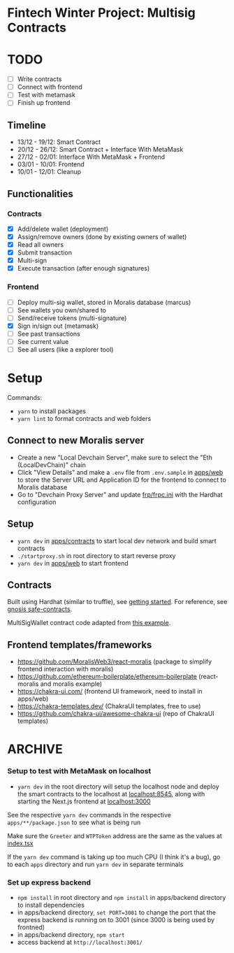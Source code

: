 # Fintech Winter Project: Multisig Contracts

# TODO

- [ ] Write contracts
- [ ] Connect with frontend
- [ ] Test with metamask
- [ ] Finish up frontend

## Timeline

- 13/12 - 19/12: Smart Contract
- 20/12 - 26/12: Smart Contract + Interface With MetaMask
- 27/12 - 02/01: Interface With MetaMask + Frontend
- 03/01 - 10/01: Frontend
- 10/01 - 12/01: Cleanup

## Functionalities

### Contracts

- [x] Add/delete wallet (deployment)
- [x] Assign/remove owners (done by existing owners of wallet)
- [x] Read all owners
- [x] Submit transaction
- [x] Multi-sign
- [x] Execute transaction (after enough signatures)

### Frontend

- [ ] Deploy multi-sig wallet, stored in Moralis database (marcus)
- [ ] See wallets you own/shared to
- [ ] Send/receive tokens (multi-signature)
- [x] Sign in/sign out (metamask)
- [ ] See past transactions
- [ ] See current value
- [ ] See all users (like a explorer tool)

# Setup

Commands:

- `yarn` to install packages
- `yarn lint` to format contracts and web folders

## Connect to new Moralis server

- Create a new "Local Devchain Server", make sure to select the "Eth (LocalDevChain)" chain
- Click "View Details" and make a `.env` file from `.env.sample` in [apps/web](apps/web) to store the Server URL and Application ID for the frontend to connect to Moralis database
- Go to "Devchain Proxy Server" and update [frp/frpc.ini](frp/frpc.ini) with the Hardhat configuration

## Setup

- `yarn dev` in [apps/contracts](apps/contracts) to start local dev network and build smart contracts
- `./startproxy.sh` in root directory to start reverse proxy
- `yarn dev` in [apps/web](apps/web) to start frontend

## Contracts

Built using Hardhat (similar to truffle), see [getting started](https://hardhat.org/getting-started/). For reference, see [gnosis safe-contracts](https://github.com/gnosis/safe-contracts).

MultiSigWallet contract code adapted from [this example](https://solidity-by-example.org/app/multi-sig-wallet/).

## Frontend templates/frameworks

- https://github.com/MoralisWeb3/react-moralis (package to simplify frontend interaction with moralis)
- https://github.com/ethereum-boilerplate/ethereum-boilerplate (react-moralis and moralis example)
- https://chakra-ui.com/ (frontend UI framework, need to install in apps/web)
- https://chakra-templates.dev/ (ChakraUI templates, free to use)
- https://github.com/chakra-ui/awesome-chakra-ui (repo of ChakraUI templates)

# ARCHIVE

### Setup to test with MetaMask on localhost

- `yarn dev` in the root directory will setup the localhost node and deploy the smart contracts to the localhost at [localhost:8545](localhost:8545), along with starting the Next.js frontend at [localhost:3000](localhost:3000)

See the respective `yarn dev` commands in the respective `apps/**/package.json` to see what is being run

Make sure the `Greeter` and `WTPToken` address are the same as the values at [index.tsx](apps/web/pages/index.tsx)

If the `yarn dev` command is taking up too much CPU (I think it's a bug), go to each `apps` directory and run `yarn dev` in separate terminals

### Set up express backend

- `npm install` in root directory and `npm install` in apps/backend directory to install dependencies
- in apps/backend directory, `set PORT=3001` to change the port that the express backend is running on to 3001 (since 3000 is being used by frontned)
- in apps/backend directory, `npm start`
- access backend at `http://localhost:3001/`
